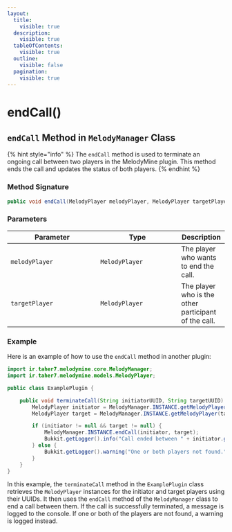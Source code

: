 ```yaml
---
layout:
  title:
    visible: true
  description:
    visible: true
  tableOfContents:
    visible: true
  outline:
    visible: false
  pagination:
    visible: true
---
```


# endCall()

## `endCall` Method in `MelodyManager` Class

{% hint style="info" %}
The `endCall` method is used to terminate an ongoing call between two players in the MelodyMine plugin. This method ends the call and updates the status of both players.
{% endhint %}

### Method Signature

```java
public void endCall(MelodyPlayer melodyPlayer, MelodyPlayer targetPlayer)
```

### Parameters

<table><thead><tr><th width="192">Parameter</th><th width="171">Type</th><th>Description</th></tr></thead><tbody><tr><td><code>melodyPlayer</code></td><td><code>MelodyPlayer</code></td><td>The player who wants to end the call.</td></tr><tr><td><code>targetPlayer</code></td><td><code>MelodyPlayer</code></td><td>The player who is the other participant of the call.</td></tr></tbody></table>

### Example

Here is an example of how to use the `endCall` method in another plugin:

```java
import ir.taher7.melodymine.core.MelodyManager;
import ir.taher7.melodymine.models.MelodyPlayer;

public class ExamplePlugin {

    public void terminateCall(String initiatorUUID, String targetUUID) {
        MelodyPlayer initiator = MelodyManager.INSTANCE.getMelodyPlayer(initiatorUUID);
        MelodyPlayer target = MelodyManager.INSTANCE.getMelodyPlayer(targetUUID);

        if (initiator != null && target != null) {
            MelodyManager.INSTANCE.endCall(initiator, target);
            Bukkit.getLogger().info("Call ended between " + initiator.getName() + " and " + target.getName());
        } else {
            Bukkit.getLogger().warning("One or both players not found.");
        }
    }
}
```

In this example, the `terminateCall` method in the `ExamplePlugin` class retrieves the `MelodyPlayer` instances for the initiator and target players using their UUIDs. It then uses the `endCall` method of the `MelodyManager` class to end a call between them. If the call is successfully terminated, a message is logged to the console. If one or both of the players are not found, a warning is logged instead.
